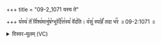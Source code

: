 +++
title = "09-2_1071 यस्य ते"

+++
य꣡स्य꣢ ते꣣ वि꣡श्व꣢मानु꣣ष꣡ग्भूरे꣢꣯र्द꣣त्त꣢स्य꣣ वे꣡द꣢ति। व꣡सु꣢ स्पा꣣र्हं꣡ तदा भ꣢꣯र ॥ 09-2:1071 ॥

<details><summary>विस्वर-मूलम् (VC)</summary>

यस्य ते विश्वमानुषग्भूरेर्दत्तस्य वेदति । वसु स्पार्हं तदा भर ॥१०७१॥
</details>